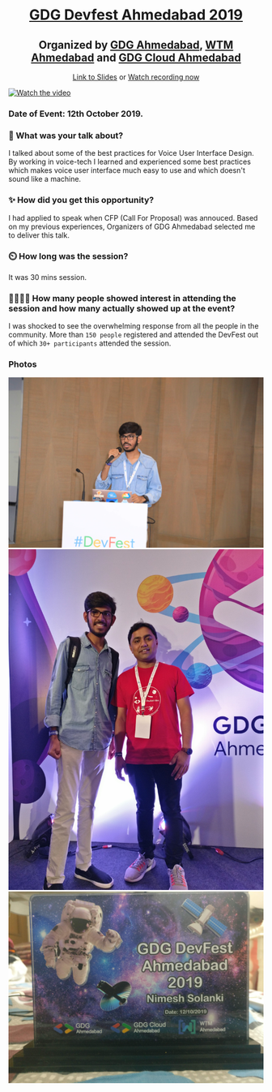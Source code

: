 <h1 align="center"><a href="http://devfest.gdgahmedabad.com/">GDG Devfest Ahmedabad 2019 </a> </h1>
<h2 align="center">Organized by <a href="https://www.meetup.com/GDG-Ahmedabad/">GDG Ahmedabad</a>, <a href="https://twitter.com/wtmahmedabad">WTM Ahmedabad</a> and <a href="https://twitter.com/GDGCloudAhm">GDG Cloud Ahmedabad</a></h2>
<p align="center">
<a href="https://speakerdeck.com/nimeshs17/best-practices-of-vui-design">Link to Slides</a> 
or <a href="https://www.youtube.com/watch?v=JMbSDu80TlU">Watch recording now</a>
</p>

[![Watch the video](https://img.youtube.com/vi/JMbSDu80TlU/maxresdefault.jpg)](https://youtu.be/JMbSDu80TlU)

### Date of Event: 12th October 2019.

### 🤔 What was your talk about?

I talked about some of the best practices for Voice User Interface Design. By working in voice-tech I learned and experienced some best practices which makes voice user interface much easy to use and which doesn't sound like a machine. 

### ✨ How did you get this opportunity?

I had applied to speak when CFP (Call For Proposal) was annouced. Based on my previous experiences, Organizers of GDG Ahmedabad selected me to deliver this talk.


### ⏲️ How long was the session?

It was 30 mins session.

### 👨‍👩‍👧‍👦 How many people showed interest in attending the session and how many actually showed up at the event?

I was shocked to see the overwhelming response from all the people in the community.
More than `150 people` registered and attended the DevFest out of which `30+ participants` attended the session.

### Photos

<img src="1.JPG"/>
<img src="2.jpg"/>
<img src="momento.jpg"/>